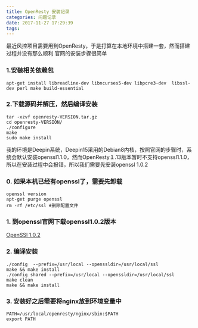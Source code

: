 ```yaml
---
title: OpenResty 安装记录
categories: 问题记录
date: 2017-11-27 17:29:39
tags:
---
```


最近风控项目需要用到OpenResty，于是打算在本地环境中搭建一套，然而搭建过程并没有那么顺利
官网的安装步骤很简单
### 1.安装相关依赖包
```
apt-get install libreadline-dev libncurses5-dev libpcre3-dev  libssl-dev perl make build-essential
```
### 2.下载源码并解压，然后编译安装
```
tar -xzvf openresty-VERSION.tar.gz
cd openresty-VERSION/
./configure
make
sudo make install
```
我的环境是Deepin系统，Deepin15采用的Debian8内核，按照官网的步骤时，系统会默认安装openssl1.1.0，然而OpenResty１.13版本暂时不支持openssl1.1.0，所以在安装过程中会报错，所以我们需要先安装openssl 1.0.2

###  0.  如果本机已经有openssl了，需要先卸载
```
openssl version
apt-get purge openssl
rm -rf /etc/ssl #删除配置文件 
```
###  1.  到openssl官网下载openssl1.0.2版本
[OpenSSl 1.0.2](https://www.openssl.org/source/) 
###  2.  编译安装
```
./config  --prefix=/usr/local --openssldir=/usr/local/ssl
make && make install
./config shared --prefix=/usr/local --openssldir=/usr/local/ssl
make clean
make && make install
```
###  3. 安装好之后需要将nginx放到环境变量中
```
PATH=/usr/local/openresty/nginx/sbin:$PATH
export PATH
```

